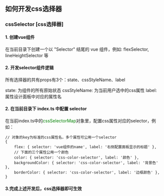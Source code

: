 ## 如何开发css选择器

### cssSelector [css选择器]

#### 1. 创建vue组件
在当前目录下创建一个以 "Selector" 结尾的 vue 组件，例如: flexSelector, lineHeightSelector 等

#### 2. 开发selector组件逻辑
所有选择器的共有props有3个：state、cssStyleName、label

state: 为组件的所有原始状态
cssStyleName: 为当前用户选中的css属性
label: 属性设计面板中对应的属性名

#### 2. 在当前目录下 index.ts 中配置 selector
在当前index.ts中的<font color=green>cssSelectorMap</font>对象里，配置css属性对应的selector，例如：
```
// 对象的key为标准的css属性名，多个属性可公用一个selector
{
    flex: { selector: 'vue组件的name', label: '右侧配置面板显示的标题' },
    // 下面的三个属性公用一个颜色
    color: { selector: 'css-color-selector', label: '颜色' },
    backgroundColor: { selector: 'css-color-selector', label: '背景色' },
    borderColor: { selector: 'css-color-selector', label: '边框颜色' },
}
```

#### 3.完成上述开发后，css选择器即可生效